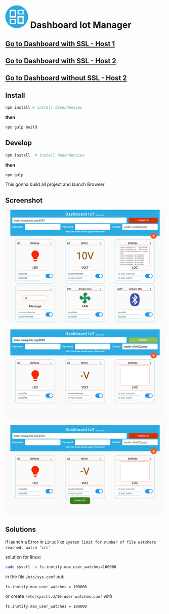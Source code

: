 # ![](https://raw.githubusercontent.com/jalmx/dashboard-iot/master/src/assets/favicon/android-icon-72x72.png) Dashboard Iot Manager

## [Go to Dashboard with SSL - Host 1](https://xizuth-iot.web.app/)

## [Go to Dashboard with SSL - Host 2](https://www.alejandro-leyva.com/dashboard-iot/)

## [Go to Dashboard without SSL - Host 2](http://www.alejandro-leyva.com/dashboard-iot/)

## Install

``` bash
npm install # install dependencies
```

**then**

``` bash
npx gulp build
```

## Develop


``` bash
npm install  # install dependencies
```

**then**

``` bash
npx gulp 
```


This gonna build all project and launch Browser

## Screenshot

![](https://raw.githubusercontent.com/jalmx/dashboard-iot/master/imgs/screencapture-1.png)

![](https://raw.githubusercontent.com/jalmx/dashboard-iot/master/imgs/screencapture-2.png)

![](https://raw.githubusercontent.com/jalmx/dashboard-iot/master/imgs/screencapture-3.png)


## Solutions 

if launch a Error in `Linux` like
`System limit for number of file watchers reached, watch 'src' `

solution for linux:

```bash
sudo sysctl -w fs.inotify.max_user_watches=100000
```

in the file `/etc/sys.conf` put:

`fs.inotify.max_user_watches = 100000`

or create `/etc/sysctl.d/10-user-watches.conf` with 

`fs.inotify.max_user_watches = 100000`